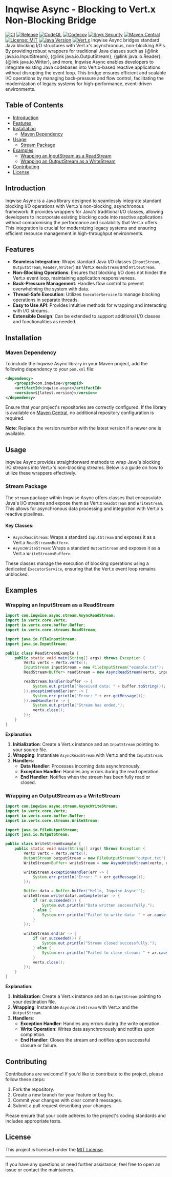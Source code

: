 # Inqwise Async - Blocking to Vert.x Non-Blocking Bridge

[![CI](https://github.com/inqwise/inqwise-async/actions/workflows/ci.yml/badge.svg)](https://github.com/inqwise/inqwise-async/actions/workflows/ci.yml)
[![Release](https://github.com/inqwise/inqwise-async/actions/workflows/release.yml/badge.svg)](https://github.com/inqwise/inqwise-async/actions/workflows/release.yml)
[![CodeQL](https://github.com/inqwise/inqwise-async/actions/workflows/codeql.yml/badge.svg)](https://github.com/inqwise/inqwise-async/actions/workflows/codeql.yml)
[![Codecov](https://codecov.io/gh/inqwise/inqwise-async/branch/master/graph/badge.svg)](https://codecov.io/gh/inqwise/inqwise-async)
[![Snyk Security](https://github.com/inqwise/inqwise-async/actions/workflows/snyk.yml/badge.svg)](https://github.com/inqwise/inqwise-async/actions/workflows/snyk.yml)
[![Maven Central](https://img.shields.io/maven-central/v/com.inqwise/inqwise-async.svg?label=Maven%20Central)](https://search.maven.org/search?q=g:%22com.inqwise%22%20AND%20a:%22inqwise-async%22)
[![License: MIT](https://img.shields.io/badge/License-MIT-yellow.svg)](https://opensource.org/licenses/MIT)
[![Java Version](https://img.shields.io/badge/Java-21%2B-blue.svg)](https://openjdk.java.net/projects/jdk/21/)
[![Vert.x](https://img.shields.io/badge/Vert.x-5.0.4%2B-purple.svg)](https://vertx.io/)
Inqwise Async bridges standard Java blocking I/O structures with Vert.x's asynchronous, non-blocking APIs. By providing robust wrappers for traditional Java classes such as {@link java.io.InputStream}, {@link java.io.OutputStream}, {@link java.io.Reader}, {@link java.io.Writer}, and more, Inqwise Async enables developers to integrate existing Java codebases into Vert.x-based reactive applications without disrupting the event loop. This bridge ensures efficient and scalable I/O operations by managing back-pressure and flow control, facilitating the modernization of legacy systems for high-performance, event-driven environments.

## Table of Contents

- [Introduction](#introduction)
- [Features](#features)
- [Installation](#installation)
  - [Maven Dependency](#maven-dependency)
- [Usage](#usage)
  - [Stream Package](#stream-package)
- [Examples](#examples)
  - [Wrapping an InputStream as a ReadStream](#wrapping-an-inputstream-as-a-readstream)
  - [Wrapping an OutputStream as a WriteStream](#wrapping-an-outputstream-as-a-writestream)
- [Contributing](#contributing)
- [License](#license)

## Introduction

Inqwise Async is a Java library designed to seamlessly integrate standard blocking I/O operations with Vert.x's non-blocking, asynchronous framework. It provides wrappers for Java's traditional I/O classes, allowing developers to incorporate existing blocking code into reactive applications without compromising the performance and scalability that Vert.x offers. This integration is crucial for modernizing legacy systems and ensuring efficient resource management in high-throughput environments.

## Features

- **Seamless Integration**: Wraps standard Java I/O classes (`InputStream`, `OutputStream`, `Reader`, `Writer`) as Vert.x `ReadStream` and `WriteStream`.
- **Non-Blocking Operations**: Ensures that blocking I/O does not hinder the Vert.x event loop, maintaining application responsiveness.
- **Back-Pressure Management**: Handles flow control to prevent overwhelming the system with data.
- **Thread-Safe Execution**: Utilizes `ExecutorService` to manage blocking operations in separate threads.
- **Easy to Use API**: Provides intuitive methods for wrapping and interacting with I/O streams.
- **Extensible Design**: Can be extended to support additional I/O classes and functionalities as needed.

## Installation

### Maven Dependency

To include the Inqwise Async library in your Maven project, add the following dependency to your `pom.xml` file:

```xml
<dependency>
    <groupId>com.inqwise</groupId>
    <artifactId>inqwise-async</artifactId>
    <version>${latest.version}</version>
</dependency>
```

Ensure that your project's repositories are correctly configured. If the library is available on [Maven Central](https://search.maven.org/), no additional repository configuration is required.

**Note**: Replace the version number with the latest version if a newer one is available.

## Usage

Inqwise Async provides straightforward methods to wrap Java's blocking I/O streams into Vert.x's non-blocking streams. Below is a guide on how to utilize these wrappers effectively.

### Stream Package

The `stream` package within Inqwise Async offers classes that encapsulate Java's I/O streams and expose them as Vert.x `ReadStream` and `WriteStream`. This allows for asynchronous data processing and integration with Vert.x's reactive pipelines.

#### Key Classes:

- `AsyncReadStream`: Wraps a standard `InputStream` and exposes it as a Vert.x `ReadStream<Buffer>`.
- `AsyncWriteStream`: Wraps a standard `OutputStream` and exposes it as a Vert.x `WriteStream<Buffer>`.

These classes manage the execution of blocking operations using a dedicated `ExecutorService`, ensuring that the Vert.x event loop remains unblocked.

## Examples

### Wrapping an InputStream as a ReadStream

```java
import com.inqwise.async.stream.AsyncReadStream;
import io.vertx.core.Vertx;
import io.vertx.core.buffer.Buffer;
import io.vertx.core.streams.ReadStream;

import java.io.FileInputStream;
import java.io.InputStream;

public class ReadStreamExample {
    public static void main(String[] args) throws Exception {
        Vertx vertx = Vertx.vertx();
        InputStream inputStream = new FileInputStream("example.txt");
        ReadStream<Buffer> readStream = new AsyncReadStream(vertx, inputStream);

        readStream.handler(buffer -> {
            System.out.println("Received data: " + buffer.toString());
        }).exceptionHandler(err -> {
            System.err.println("Error: " + err.getMessage());
        }).endHandler(v -> {
            System.out.println("Stream has ended.");
            vertx.close();
        });
    }
}
```

**Explanation:**

1. **Initialization**: Create a Vert.x instance and an `InputStream` pointing to your source file.
2. **Wrapping**: Instantiate `AsyncReadStream` with Vert.x and the `InputStream`.
3. **Handlers**:
   - **Data Handler**: Processes incoming data asynchronously.
   - **Exception Handler**: Handles any errors during the read operation.
   - **End Handler**: Notifies when the stream has been fully read or closed.

### Wrapping an OutputStream as a WriteStream

```java
import com.inqwise.async.stream.AsyncWriteStream;
import io.vertx.core.Vertx;
import io.vertx.core.buffer.Buffer;
import io.vertx.core.streams.WriteStream;

import java.io.FileOutputStream;
import java.io.OutputStream;

public class WriteStreamExample {
    public static void main(String[] args) throws Exception {
        Vertx vertx = Vertx.vertx();
        OutputStream outputStream = new FileOutputStream("output.txt");
        WriteStream<Buffer> writeStream = new AsyncWriteStream(vertx, outputStream);

        writeStream.exceptionHandler(err -> {
            System.err.println("Error: " + err.getMessage());
        });

        Buffer data = Buffer.buffer("Hello, Inqwise Async!");
        writeStream.write(data).onComplete(ar -> {
            if (ar.succeeded()) {
                System.out.println("Data written successfully.");
            } else {
                System.err.println("Failed to write data: " + ar.cause().getMessage());
            }
        });

        writeStream.end(ar -> {
            if (ar.succeeded()) {
                System.out.println("Stream closed successfully.");
            } else {
                System.err.println("Failed to close stream: " + ar.cause().getMessage());
            }
            vertx.close();
        });
    }
}
```

**Explanation:**

1. **Initialization**: Create a Vert.x instance and an `OutputStream` pointing to your destination file.
2. **Wrapping**: Instantiate `AsyncWriteStream` with Vert.x and the `OutputStream`.
3. **Handlers**:
   - **Exception Handler**: Handles any errors during the write operation.
   - **Write Operation**: Writes data asynchronously and notifies upon completion.
   - **End Handler**: Closes the stream and notifies upon successful closure or failure.

## Contributing

Contributions are welcome! If you'd like to contribute to the project, please follow these steps:

1. Fork the repository.
2. Create a new branch for your feature or bug fix.
3. Commit your changes with clear commit messages.
4. Submit a pull request describing your changes.

Please ensure that your code adheres to the project's coding standards and includes appropriate tests.

## License

This project is licensed under the [MIT License](LICENSE).

---

If you have any questions or need further assistance, feel free to open an issue or contact the maintainers.
